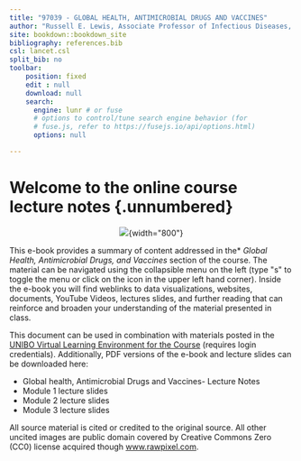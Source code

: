 ```yaml
---
title: "97039 - GLOBAL HEALTH, ANTIMICROBIAL DRUGS AND VACCINES"
author: "Russell E. Lewis, Associate Professor of Infectious Diseases, University of Bologna"
site: bookdown::bookdown_site
bibliography: references.bib
csl: lancet.csl
split_bib: no
toolbar:
    position: fixed
    edit : null
    download: null
    search:
      engine: lunr # or fuse
      # options to control/tune search engine behavior (for
      # fuse.js, refer to https://fusejs.io/api/options.html)
      options: null

---
```


# Welcome to the online course lecture notes {.unnumbered}

<center>

![](images/globalhealth.png){width="800"}

</center>

This e-book provides a summary of content addressed in the* *Global Health, Antimicrobial Drugs, and Vaccines* section of the course. The material can be navigated using the collapsible menu on the left (type "s" to toggle the menu or click on the icon in the upper left hand corner). Inside the e-book you will find weblinks to data visualizations, websites, documents, YouTube Videos, lectures slides, and further reading that can reinforce and broaden your understanding of the material presented in class.

This document can be used in combination with materials posted in the [UNIBO Virtual Learning Environment for the Course](https://virtuale.unibo.it/course/view.php?id=31100) (requires login credentials). Additionally, PDF versions of the e-book and lecture slides can be downloaded here:

-   Global health, Antimicrobial Drugs and Vaccines- Lecture Notes
-   Module 1 lecture slides
-   Module 2 lecture slides
-   Module 3 lecture slides

All source material is cited or credited to the original source. All other uncited images are public domain covered by Creative Commons Zero (CC0) license acquired though www.rawpixel.com.
